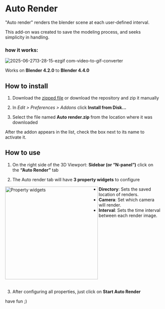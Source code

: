 # Auto Render
"Auto render" renders the blender scene at each user-defined interval.

This add-on was created to save the modeling process, and seeks simplicity in handling.

### how it works:

![2025-06-2713-28-15-ezgif com-video-to-gif-converter](https://github.com/user-attachments/assets/851d37f6-78a1-48ef-b76c-36407c092e3d)

Works on **Blender 4.2.0** to **Blender 4.4.0**

## How to install

1. Download the [zipped file](https://github.com/victorictor/Auto-Render/releases/download/v1.2.4/Auto.Render.zip) or download the repository and zip it manually
   
1. In *Edit > Preferences > Addons* click __Install from Disk...__
   
1. Select the file named __Auto render.zip__ from the location where it was downloaded
   

After the addon appears in the list, check the box next to its name to activate it.

## How to use

1. On the right side of the 3D Viewport: __Sidebar (or “N-panel”)__ click on the __“Auto Render”__ tab
   
1. The Auto render tab will have __3 property widgets__ to configure

<img 
  src="https://github.com/user-attachments/assets/f3d44c1f-95eb-4b06-9fd3-7d1c97ce663b" 
  alt="Property widgets" 
  align="left" 
  width="300"
/>

- **Directory**: Sets the saved location of renders.  
- **Camera**: Set which camera will render.  
- **Interval**: Sets the time interval between each render image.
<br clear="left" />
<br />

3. After configuring all properties, just click on __Start Auto Render__ 

have fun ;)



